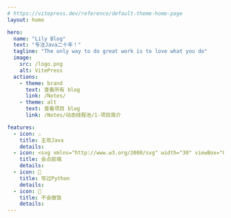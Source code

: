 ```yaml
---
# https://vitepress.dev/reference/default-theme-home-page
layout: home

hero:
  name: "Lily Blog"
  text: "专注Java二十年！"
  tagline: "The only way to do great work is to love what you do"
  image:
    src: /logo.png
    alt: VitePress
  actions:
    - theme: brand
      text: 查看所有 blog
      link: /Notes/
    - theme: alt
      text: 查看项目 blog
      link: /Notes/动态线程池/1-项目简介

features:
  - icon: ♨️
    title: 主攻Java
    details: 
  - icon: <svg xmlns="http://www.w3.org/2000/svg" width="30" viewBox="0 0 256 220.8"><path fill="#41B883" d="M204.8 0H256L128 220.8 0 0h97.92L128 51.2 157.44 0h47.36Z"/><path fill="#41B883" d="m0 0 128 220.8L256 0h-51.2L128 132.48 50.56 0H0Z"/><path fill="#35495E" d="M50.56 0 128 133.12 204.8 0h-47.36L128 51.2 97.92 0H50.56Z"/></svg>
    title: 会点前端
    details: 
  - icon: 🚀
    title: 写过Python
    details: 
  - icon: 🍚
    title: 不会做饭
    details: 
---
```

